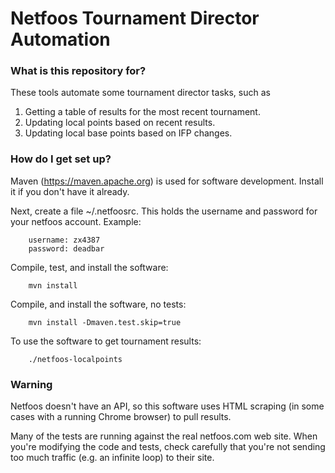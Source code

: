 # Netfoos Tournament Director Automation #

### What is this repository for? ###

These tools automate some tournament director tasks, such as

1. Getting a table of results for the most recent tournament.
1. Updating local points based on recent results.
1. Updating local base points based on IFP changes.

### How do I get set up? ###

Maven (https://maven.apache.org) is used for software development. Install
it if you don't have it already.

Next, create a file ~/.netfoosrc. This holds the username and password for
your netfoos account. Example:

        username: zx4387
        password: deadbar

Compile, test, and install the software:

        mvn install

Compile, and install the software, no tests:

        mvn install -Dmaven.test.skip=true

To use the software to get tournament results:

        ./netfoos-localpoints

### Warning ###

Netfoos doesn't have an API, so this software uses HTML scraping (in some cases
with a running Chrome browser) to pull results.

Many of the tests are running against the real netfoos.com web site. When
you're modifying the code and tests, check carefully that you're not sending
too much traffic (e.g. an infinite loop) to their site.

